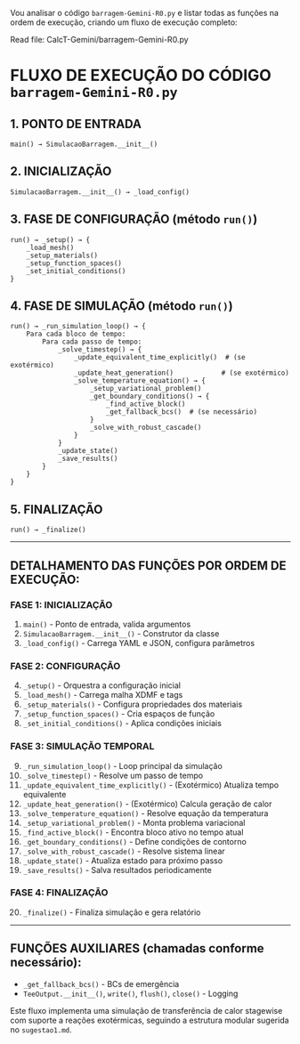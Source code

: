 Vou analisar o código `barragem-Gemini-R0.py` e listar todas as funções na ordem de execução, criando um fluxo de execução completo:

Read file: CalcT-Gemini/barragem-Gemini-R0.py
# **FLUXO DE EXECUÇÃO DO CÓDIGO `barragem-Gemini-R0.py`**

## **1. PONTO DE ENTRADA**
```
main() → SimulacaoBarragem.__init__()
```

## **2. INICIALIZAÇÃO**
```
SimulacaoBarragem.__init__() → _load_config()
```

## **3. FASE DE CONFIGURAÇÃO (método `run()`)**
```
run() → _setup() → {
    _load_mesh()
    _setup_materials()
    _setup_function_spaces()
    _set_initial_conditions()
}
```

## **4. FASE DE SIMULAÇÃO (método `run()`)**
```
run() → _run_simulation_loop() → {
    Para cada bloco de tempo:
        Para cada passo de tempo:
            _solve_timestep() → {
                _update_equivalent_time_explicitly()  # (se exotérmico)
                _update_heat_generation()            # (se exotérmico)
                _solve_temperature_equation() → {
                    _setup_variational_problem()
                    _get_boundary_conditions() → {
                        _find_active_block()
                        _get_fallback_bcs()  # (se necessário)
                    }
                    _solve_with_robust_cascade()
                }
            }
            _update_state()
            _save_results()
        }
    }
}
```

## **5. FINALIZAÇÃO**
```
run() → _finalize()
```

---

## **DETALHAMENTO DAS FUNÇÕES POR ORDEM DE EXECUÇÃO:**

### **FASE 1: INICIALIZAÇÃO**
1. `main()` - Ponto de entrada, valida argumentos
2. `SimulacaoBarragem.__init__()` - Construtor da classe
3. `_load_config()` - Carrega YAML e JSON, configura parâmetros

### **FASE 2: CONFIGURAÇÃO**
4. `_setup()` - Orquestra a configuração inicial
5. `_load_mesh()` - Carrega malha XDMF e tags
6. `_setup_materials()` - Configura propriedades dos materiais
7. `_setup_function_spaces()` - Cria espaços de função
8. `_set_initial_conditions()` - Aplica condições iniciais

### **FASE 3: SIMULAÇÃO TEMPORAL**
9. `_run_simulation_loop()` - Loop principal da simulação
10. `_solve_timestep()` - Resolve um passo de tempo
11. `_update_equivalent_time_explicitly()` - (Exotérmico) Atualiza tempo equivalente
12. `_update_heat_generation()` - (Exotérmico) Calcula geração de calor
13. `_solve_temperature_equation()` - Resolve equação da temperatura
14. `_setup_variational_problem()` - Monta problema variacional
15. `_find_active_block()` - Encontra bloco ativo no tempo atual
16. `_get_boundary_conditions()` - Define condições de contorno
17. `_solve_with_robust_cascade()` - Resolve sistema linear
18. `_update_state()` - Atualiza estado para próximo passo
19. `_save_results()` - Salva resultados periodicamente

### **FASE 4: FINALIZAÇÃO**
20. `_finalize()` - Finaliza simulação e gera relatório

---

## **FUNÇÕES AUXILIARES (chamadas conforme necessário):**
- `_get_fallback_bcs()` - BCs de emergência
- `TeeOutput.__init__()`, `write()`, `flush()`, `close()` - Logging

Este fluxo implementa uma simulação de transferência de calor stagewise com suporte a reações exotérmicas, seguindo a estrutura modular sugerida no `sugestao1.md`.